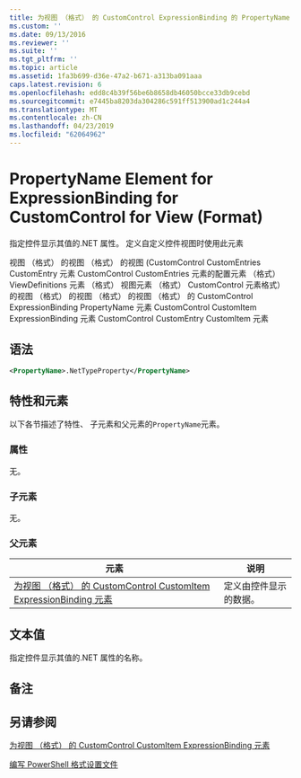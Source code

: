 ```yaml
---
title: 为视图 （格式） 的 CustomControl ExpressionBinding 的 PropertyName 元素 |Microsoft Docs
ms.custom: ''
ms.date: 09/13/2016
ms.reviewer: ''
ms.suite: ''
ms.tgt_pltfrm: ''
ms.topic: article
ms.assetid: 1fa3b699-d36e-47a2-b671-a313ba091aaa
caps.latest.revision: 6
ms.openlocfilehash: edd8c4b39f56be6b8658db46050bcce33db9cebd
ms.sourcegitcommit: e7445ba8203da304286c591ff513900ad1c244a4
ms.translationtype: MT
ms.contentlocale: zh-CN
ms.lasthandoff: 04/23/2019
ms.locfileid: "62064962"
---
```

# <a name="propertyname-element-for-expressionbinding-for-customcontrol-for-view-format"></a>PropertyName Element for ExpressionBinding for CustomControl for View (Format)

指定控件显示其值的.NET 属性。 定义自定义控件视图时使用此元素

视图 （格式） 的视图 （格式） 的视图 (CustomControl CustomEntries CustomEntry 元素 CustomControl CustomEntries 元素的配置元素 （格式） ViewDefinitions 元素 （格式） 视图元素 （格式） CustomControl 元素格式） 的视图 （格式） 的视图 （格式） 的视图 （格式） 的 CustomControl ExpressionBinding PropertyName 元素 CustomControl CustomItem ExpressionBinding 元素 CustomControl CustomEntry CustomItem 元素

## <a name="syntax"></a>语法

```xml
<PropertyName>.NetTypeProperty</PropertyName>
```

## <a name="attributes-and-elements"></a>特性和元素

以下各节描述了特性、 子元素和父元素的`PropertyName`元素。

### <a name="attributes"></a>属性

无。

### <a name="child-elements"></a>子元素

无。

### <a name="parent-elements"></a>父元素

|元素|说明|
|-------------|-----------------|
|[为视图 （格式） 的 CustomControl CustomItem ExpressionBinding 元素](./expressionbinding-element-for-customitem-for-customcontrol-for-view-format.md)|定义由控件显示的数据。|

## <a name="text-value"></a>文本值

指定控件显示其值的.NET 属性的名称。

## <a name="remarks"></a>备注

## <a name="see-also"></a>另请参阅

[为视图 （格式） 的 CustomControl CustomItem ExpressionBinding 元素](./expressionbinding-element-for-customitem-for-customcontrol-for-view-format.md)

[编写 PowerShell 格式设置文件](./writing-a-powershell-formatting-file.md)
